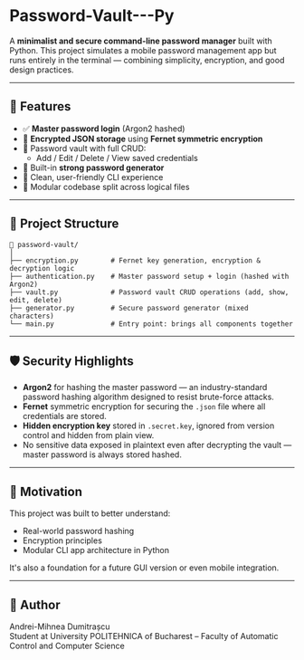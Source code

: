 # Password-Vault---Py

A **minimalist and secure command-line password manager** built with Python. This project simulates a mobile password management app but runs entirely in the terminal — combining simplicity, encryption, and good design practices.

---

## 🧠 Features

- ✅ **Master password login** (Argon2 hashed)
- 🔐 **Encrypted JSON storage** using **Fernet symmetric encryption**
- 📁 Password vault with full CRUD:
  - Add / Edit / Delete / View saved credentials
- 🎲 Built-in **strong password generator**
- 🧼 Clean, user-friendly CLI experience
- 🌱 Modular codebase split across logical files

---

## 🧱 Project Structure

```
📁 password-vault/
│
├── encryption.py        # Fernet key generation, encryption & decryption logic
├── authentication.py    # Master password setup + login (hashed with Argon2)
├── vault.py             # Password vault CRUD operations (add, show, edit, delete)
├── generator.py         # Secure password generator (mixed characters)
└── main.py              # Entry point: brings all components together
```

---

## 🛡️ Security Highlights

- **Argon2** for hashing the master password — an industry-standard password hashing algorithm designed to resist brute-force attacks.
- **Fernet** symmetric encryption for securing the `.json` file where all credentials are stored.
- **Hidden encryption key** stored in `.secret.key`, ignored from version control and hidden from plain view.
- No sensitive data exposed in plaintext even after decrypting the vault — master password is always stored hashed.

---

## 🧠 Motivation

This project was built to better understand:

- Real-world password hashing
- Encryption principles
- Modular CLI app architecture in Python

It's also a foundation for a future GUI version or even mobile integration.

---

## 👤 Author

Andrei-Mihnea Dumitrașcu  
Student at University POLITEHNICA of Bucharest – Faculty of Automatic Control and Computer Science
